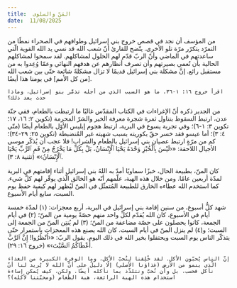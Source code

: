 ```yaml
---
title:  المَنّ والسلوى
date:  11/08/2025
---
```


من المؤسف أن نجد في قصص خروج بني إسرائيل وطوافهم في الصحراء نمطًا من التمرّد يتكرّر مرّة تلو الأخرى. يتّضح للقارئ أنّ شعب الله قد نسي يد الله القوية الّتي ساعدتهم في الماضي وأنّ الربّ قدّم لهم الحلول لمشاكلهم. لقد سمحوا لمشاكلهم الحالية بأن تُعمي بصيرتهم وأن تصرف أنظارهم عن هدفهم النهائي وعمّا وُعِدوا به من مستقبل رائع. إنَّ مشكلة بني إسرائيل قديمًا لا تزال مشكلةً شائعة حتّى بين شعب الله [من كل الأمم] في يومنا هذا أيضًا.

`اقرأ خروج ١٦: ١-٣٦. ما هو السبب الذي من أجله تذمَّر بنو إسرائيل، وماذا حدث بعد ذلك؟`

من الجدير ذكره أنّ الإغراءات في الكتاب المقدّس غالبًا ما ارتبطت بالطعام، ففي جنّة عدن، ارتبط السقوط بتناول ثمرة شجرة معرفة الخير والشرّ المحرمة (تكوين ٢: ١٦، ١٧؛ تكوين ٣: ١-٦)؛ وفي تجربة يسوع في البرية، ارتبط هجوم إبليس الأوّل بالطعام أيضًا (متّى ٤: ٣)؛ أما عيسو فقد خسر حقّ بكوريته بسبب شهيته غير المُنضبطة (تكوين ٢٥: ٢٩-٣٤)؛ كم من مرّةٍ ارتبط عصيان بني إسرائيل بالطعام والشراب! فلا عجب أن يُذكّر موسى الأجيال اللاحقة: «‹لَيْسَ بِٱلْخُبْزِ وَحْدَهُ يَحْيَا ٱلْإِنْسَانُ، بَلْ بِكُلِّ مَا يَخْرُجُ مِنْ فَمِ ٱلرَّبِّ يَحْيَا ٱلْإِنْسَانُ›» (تثنية ٨: ٣).

كان المنّ، بطبيعة الحال، خبزًا سماويًا أمدّ به اللهُ بني إسرائيل أثناء إقامتهم في البرية لمدّة أربعين عامًا. ومن خلال هذه الهبة، علّمهم أنّه هو الخالق الّذي يوفّر لهم كلَّ شيء. كما استخدم الله عطاءه الخارق للطبيعة المُتمثّل في المنّ ليُظهر لهم كيفية حفظ يوم السبت، سابع أيام الأسبوع.

شهد كلُّ أسبوع، من سنين إقامة بني إسرائيل في البرية، أربع معجزات: (١) لمدّة خمسة أيام في الأسبوع، كان الله يُقدّم لكلِّ واحد منهم حصّةً يومية من المنّ؛ (٢) في أيام الجمعة، كانوا يحصلون على حصّة مضاعفة من المنّ؛ (٣) لم يُنتِن المنّ من الجمعة إلى السبت؛ و(٤) لم ينزل المنّ في أيام السبت. كان الله يصنع هذه المعجزات باستمرار حتّى يتذكّر الناس يوم السبت ويحتفلوا بخير الله في ذلك اليوم. يقول الربّ: «‹اُنْظُرُوا! إِنَّ ٱلرَّبَّ أَعْطَاكُمُ ٱلسَّبْتَ›» (خروج ١٦: ٢٩).

`إنّ الناس يُحبّون الأكل. لقد خُلِقنا لِنُحبّ الأكل، وما الوفرة الكبيرة من الغذاء الّذي ينمو من الأرض (غذاؤنا الأصلي) إلّا دليلٌ على أنّ الله لا يُريد لنا أنّ نأكل فحسب، بل وأن نُحبَّ ونتلذّذ بما نأكله أيضًا. ولكن، كيف يُمكن إساءة استخدام هذه الهبة الرائعة، هبة الطعام (ومحبّتنا لأكله)؟`